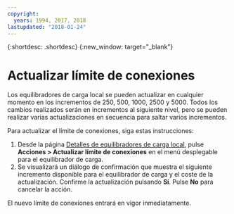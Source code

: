 ```yaml
---
copyright:
  years: 1994, 2017, 2018
lastupdated: "2018-01-24"
---
```


{:shortdesc: .shortdesc}
{:new_window: target="_blank"}

# Actualizar límite de conexiones

Los equilibradores de carga local se pueden actualizar en cualquier momento en los incrementos de 250, 500, 1000, 2500 y 5000. Todos los cambios realizados serán en incrementos al siguiente nivel, pero se pueden realizar varias actualizaciones en secuencia para saltar varios incrementos. 

Para actualizar el límite de conexiones, siga estas instrucciones:

1. Desde la página [Detalles de equilibradores de carga local](view-all-load-balancers.html), pulse **Acciones > Actualizar límite de conexiones** en el menú desplegable para el equilibrador de carga.
2. Se visualizará un diálogo de confirmación que muestra el siguiente incremento disponible para el equilibrador de carga y el coste de la actualización. Confirme la actualización pulsando **Sí**. Pulse **No** para cancelar la acción.

El nuevo límite de conexiones entrará en vigor inmediatamente.
